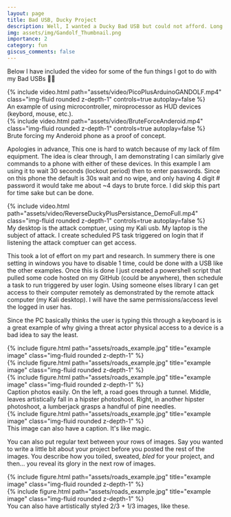 ```yaml
---
layout: page
title: Bad USB, Ducky Project
description: Well, I wanted a Ducky Bad USB but could not afford. Long story short here are 2 $5 alternatives w/Arduino, Raspberry Pie 😀
img: assets/img/Gandolf_Thumbnail.png
importance: 2
category: fun
giscus_comments: false
---
```


Below I have included the video for some of the fun things I got to do with my Bad USBs 👾🤫


<div class="row">
    <div class="col-md mt-5 mt-md-0">
        {% include video.html 
        path="assets/video/PicoPlusArduinoGANDOLF.mp4" 
        class="img-fluid rounded z-depth-1" 
        controls=true autoplay=false %}
    </div>
</div>
<div class="caption">
    An example of using microcontroller, miroprocessor as HUD devices (keybord, mouse, etc.). 
</div>



<div class="row">
    <div class="col-md mt-5 mt-md-0">
        {% include video.html 
        path="assets/video/BruteForceAnderoid.mp4" 
        class="img-fluid rounded z-depth-1" 
        controls=true autoplay=false %}
    </div>
</div>
<div class="caption">
    Brute forcing my Anderoid phone as a proof of concept. 
</div>

Apologies in advance, This one is hard to watch because of my lack of film equipment. The idea is clear through, I am demonstrating I can similarly give commands to a phone with either of these devices. In this example I am using it to wait 30 seconds (lockout period) then to enter passwords. Since on this phone the default is 30s wait and no wipe, and only having 4 digit # password it would take me about ~4 days to brute force. I did skip this part for time sake but can be done. 

<div class="row">
    <div class="col-md mt-5 mt-md-0">
        {% include video.html 
        path="assets/video/ReverseDuckyPlusPersistance_DemoFull.mp4" 
        class="img-fluid rounded z-depth-1" 
        controls=true autoplay=false %}
    </div>
</div>
<div class="caption">
    My desktop is the attack comptuer, using my Kali usb. My laptop is the subject of attack. I create scheduled PS task triggered on login that if listening the attack comptuer can get access. 
</div>

This took a lot of effort on my part and research. In summery there is one setting in windows you have to disable 1 time, could be done with a USB like the other examples. Once this is done I just created a powershell script that pulled some code hosted on my GitHub (could be anywhere), then schedule a task to run triggered by user login. Using someone elses library I can get access to their computer remotely as demonstrated by the remote attack computer (my Kali desktop). I will have the same permissions/access level the logged in user has. 


Since the PC basically thinks the user is typing this through a keyboard is is a great example of why giving a threat actor physical access to a device is a bad idea to say the least. 

<div class="row">
    <div class="col-sm mt-3 mt-md-0">
        {% include figure.html path="assets/roads_example.jpg" title="example image" class="img-fluid rounded z-depth-1" %}
    </div>
    <div class="col-sm mt-3 mt-md-0">
        {% include figure.html path="assets/roads_example.jpg" title="example image" class="img-fluid rounded z-depth-1" %}
    </div>
    <div class="col-sm mt-3 mt-md-0">
        {% include figure.html path="assets/roads_example.jpg" title="example image" class="img-fluid rounded z-depth-1" %}
    </div>
</div>
<div class="caption">
    Caption photos easily. On the left, a road goes through a tunnel. Middle, leaves artistically fall in a hipster photoshoot. Right, in another hipster photoshoot, a lumberjack grasps a handful of pine needles.
</div>
<div class="row">
    <div class="col-sm mt-3 mt-md-0">
        {% include figure.html path="assets/roads_example.jpg" title="example image" class="img-fluid rounded z-depth-1" %}
    </div>
</div>
<div class="caption">
    This image can also have a caption. It's like magic.
</div>

You can also put regular text between your rows of images.
Say you wanted to write a little bit about your project before you posted the rest of the images.
You describe how you toiled, sweated, *bled* for your project, and then... you reveal its glory in the next row of images.


<div class="row justify-content-sm-center">
    <div class="col-sm-8 mt-3 mt-md-0">
        {% include figure.html path="assets/roads_example.jpg" title="example image" class="img-fluid rounded z-depth-1" %}
    </div>
    <div class="col-sm-4 mt-3 mt-md-0">
        {% include figure.html path="assets/roads_example.jpg" title="example image" class="img-fluid rounded z-depth-1" %}
    </div>
</div>
<div class="caption">
    You can also have artistically styled 2/3 + 1/3 images, like these.
</div>

